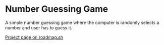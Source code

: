 # Number Guessing Game

A simple number guessing game where the computer is randomly selects a number and user has to guess it.

[Project page on roadmap.sh](https://roadmap.sh/projects/number-guessing-game)
